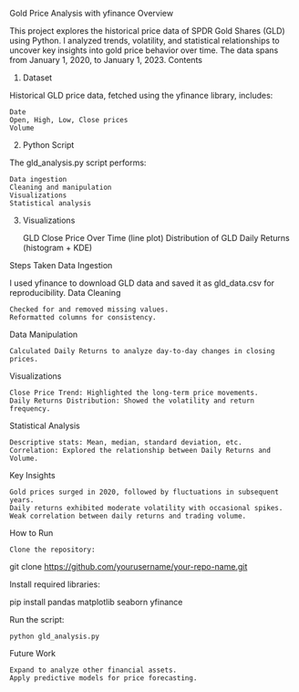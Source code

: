 Gold Price Analysis with yfinance
Overview

This project explores the historical price data of SPDR Gold Shares (GLD) using Python. I analyzed trends, volatility, and statistical relationships to uncover key insights into gold price behavior over time. The data spans from January 1, 2020, to January 1, 2023.
Contents
1. Dataset

Historical GLD price data, fetched using the yfinance library, includes:

    Date
    Open, High, Low, Close prices
    Volume

2. Python Script

The gld_analysis.py script performs:

    Data ingestion
    Cleaning and manipulation
    Visualizations
    Statistical analysis

3. Visualizations

    GLD Close Price Over Time (line plot)
    Distribution of GLD Daily Returns (histogram + KDE)

Steps Taken
Data Ingestion

I used yfinance to download GLD data and saved it as gld_data.csv for reproducibility.
Data Cleaning

    Checked for and removed missing values.
    Reformatted columns for consistency.

Data Manipulation

    Calculated Daily Returns to analyze day-to-day changes in closing prices.

Visualizations

    Close Price Trend: Highlighted the long-term price movements.
    Daily Returns Distribution: Showed the volatility and return frequency.

Statistical Analysis

    Descriptive stats: Mean, median, standard deviation, etc.
    Correlation: Explored the relationship between Daily Returns and Volume.

Key Insights

    Gold prices surged in 2020, followed by fluctuations in subsequent years.
    Daily returns exhibited moderate volatility with occasional spikes.
    Weak correlation between daily returns and trading volume.

How to Run

    Clone the repository:

git clone https://github.com/yourusername/your-repo-name.git

Install required libraries:

pip install pandas matplotlib seaborn yfinance

Run the script:

    python gld_analysis.py

Future Work

    Expand to analyze other financial assets.
    Apply predictive models for price forecasting.
